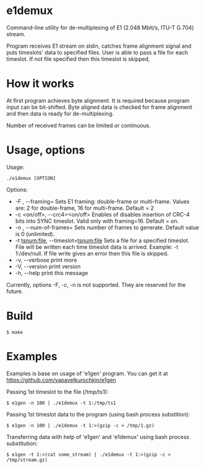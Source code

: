 e1demux
=======

Command-line utility for de-multiplexing of E1 (2.048 Mbit/s, ITU-T
G.704) stream.

Program receives E1 stream on stdin, catches frame alignment signal and puts
timeslots' data to specified files.  User is able to pass a file for each
timeslot.  If not file specified then this timeslot is skipped,

How it works
============

At first program achieves byte alignment. It is required because
program input can be bit-shifted. Byte aligned data is checked for 
frame alignment and then data is ready for de-multiplexing.

Number of received frames can be limited or continuous. 

Usage, options
==============

Usage:
 
    ./e1demux [OPTION]

Options:

  * -F <framing>, --framing=<framing> Sets E1 framing: double-frame or
      multi-frame. Values are: 2 for double-frame, 16 for multi-frame. 
      Default = 2
  * -c <on/off>, --crc4=<on/off> Enables of disables insertion of CRC-4
       bits into SYNC timeslot. Valid only with framing=16.
       Default = on.
  * -n <num-of-frames>, --num-of-frames=<integer> Sets number of frames
       to generate. Default value is 0 (unlimited). 
  * -t <tsnum:file>, --timeslot=<tsnum:file> Sets a file for a specified
       timeslot. File will be written each time timeslot data is arrived.
       Example: -t 1:/dev/null. If file write gives an error then 
       this file is skipped.
  * -v, --verbose print more
  * -V, --version print version
  * -h, --help print this message

Currently, options -F, -c, -n is not supported. They are reserved for
the future.

Build
=====

    $ make

Examples
========

Examples is base on usage of 'e1gen' program.
You can get it at https://github.com/yapavelkurochkin/e1gen

Passing 1st timeslot to the file (/tmp/ts1):

    $ e1gen -n 100 | ./e1demux -t 1:/tmp/ts1

Passing 1st timeslot data to the program (using bash process substition):

    $ e1gen -n 100 | ./e1demux -t 1:>(gzip -c > /tmp/1.gz) 

Transferring data with help of 'e1gen' and 'e1demux' using bash process
substitution:

    $ e1gen -t 1:<(cat some_stream) | ./e1demux -t 1:>(gzip -c > /tmp/stream.gz) 

